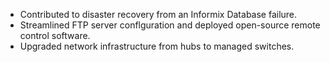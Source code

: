 
- Contributed to disaster recovery from an Informix Database failure.
- Streamlined FTP server conflguration and deployed open-source remote control software.
-  Upgraded network infrastructure from hubs to managed switches.